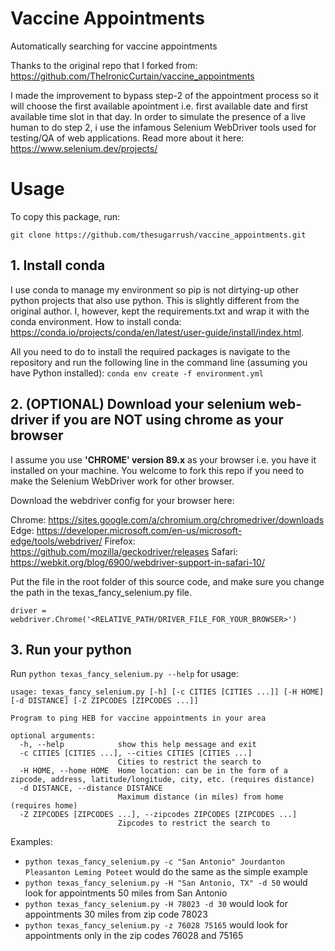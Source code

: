 # Vaccine Appointments
Automatically searching for vaccine appointments

Thanks to the original repo that I forked from: https://github.com/TheIronicCurtain/vaccine_appointments

I made the improvement to bypass step-2 of the appointment process so it will choose the first available apointment i.e. first available date and first available time slot in that day. 
In order to simulate the presence of a live human to do step 2, i use the infamous Selenium WebDriver tools used for testing/QA of web applications. 
Read more about it here: https://www.selenium.dev/projects/

# Usage

To copy this package, run:

`git clone https://github.com/thesugarrush/vaccine_appointments.git`

## 1. Install conda

I use conda to manage my environment so pip is not dirtying-up other python projects that also use python. This is slightly different from the original author. I, however, kept the requirements.txt and wrap it with the conda environment.
How to install conda: https://conda.io/projects/conda/en/latest/user-guide/install/index.html. 

All you need to do to install the required packages is navigate to the repository and run the following line in the command line (assuming you have Python installed):
`conda env create -f environment.yml`



## 2. (OPTIONAL) Download your selenium web-driver if you are NOT using chrome as your browser

I assume you use <b>'CHROME'  version 89.x</b> as your browser i.e. you have it installed on your machine. You welcome to fork this repo if you need to make the Selenium WebDriver work for other browser.

Download the webdriver config for your browser here: 

Chrome:	https://sites.google.com/a/chromium.org/chromedriver/downloads
Edge:	https://developer.microsoft.com/en-us/microsoft-edge/tools/webdriver/
Firefox:	https://github.com/mozilla/geckodriver/releases
Safari:	https://webkit.org/blog/6900/webdriver-support-in-safari-10/

Put the file in the root folder of this source code, and make sure you change the path in the texas_fancy_selenium.py file.

`driver = webdriver.Chrome('<RELATIVE_PATH/DRIVER_FILE_FOR_YOUR_BROWSER>')`



## 3. Run your python

Run `python texas_fancy_selenium.py --help` for usage:

```
usage: texas_fancy_selenium.py [-h] [-c CITIES [CITIES ...]] [-H HOME] [-d DISTANCE] [-Z ZIPCODES [ZIPCODES ...]]

Program to ping HEB for vaccine appointments in your area

optional arguments:
  -h, --help            show this help message and exit
  -c CITIES [CITIES ...], --cities CITIES [CITIES ...]
                        Cities to restrict the search to
  -H HOME, --home HOME  Home location: can be in the form of a zipcode, address, latitude/longitude, city, etc. (requires distance)
  -d DISTANCE, --distance DISTANCE
                        Maximum distance (in miles) from home (requires home)
  -Z ZIPCODES [ZIPCODES ...], --zipcodes ZIPCODES [ZIPCODES ...]
                        Zipcodes to restrict the search to

```
Examples:

 - `python texas_fancy_selenium.py -c "San Antonio" Jourdanton Pleasanton Leming Poteet` would do the same as the simple example
 - `python texas_fancy_selenium.py -H "San Antonio, TX" -d 50` would look for appointments 50 miles from San Antonio
 - `python texas_fancy_selenium.py -H 78023 -d 30` would look for appointments 30 miles from zip code 78023
 - `python texas_fancy_selenium.py -z 76028 75165` would look for appointments only in the zip codes 76028 and 75165